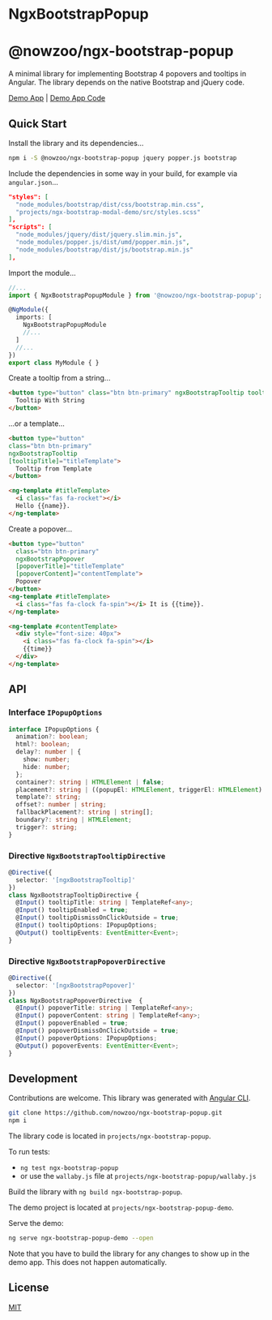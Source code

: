 # NgxBootstrapPopup

# @nowzoo/ngx-bootstrap-popup

A minimal library for implementing Bootstrap 4 popovers and tooltips in Angular. The library depends on the native Bootstrap and jQuery code.

[Demo App](https://nowzoo.github.io/ngx-bootstrap-popup/) |
[Demo App Code](https://github.com/nowzoo/ngx-bootstrap-popup/tree/master/projects/ngx-bootstrap-popup-demo)


## Quick Start

Install the library and its dependencies...

```bash
npm i -S @nowzoo/ngx-bootstrap-popup jquery popper.js bootstrap
```

Include the dependencies in some way in your build, for example via `angular.json`...

```json
"styles": [
  "node_modules/bootstrap/dist/css/bootstrap.min.css",
  "projects/ngx-bootstrap-modal-demo/src/styles.scss"
],
"scripts": [
  "node_modules/jquery/dist/jquery.slim.min.js",
  "node_modules/popper.js/dist/umd/popper.min.js",
  "node_modules/bootstrap/dist/js/bootstrap.min.js"
],
```

Import the module...
```ts
//...
import { NgxBootstrapPopupModule } from '@nowzoo/ngx-bootstrap-popup';

@NgModule({
  imports: [
    NgxBootstrapPopupModule
    //...
  ]
  //...
})
export class MyModule { }
```

Create a tooltip from a string...

```html
<button type="button" class="btn btn-primary" ngxBootstrapTooltip tooltipTitle="Hello World">
  Tooltip With String
</button>
```

...or a template...

```html
<button type="button"
class="btn btn-primary"
ngxBootstrapTooltip
[tooltipTitle]="titleTemplate">
  Tooltip from Template
</button>

<ng-template #titleTemplate>
  <i class="fas fa-rocket"></i>
  Hello {{name}}.
</ng-template>
```

Create a popover...

```html
<button type="button"
  class="btn btn-primary"
  ngxBootstrapPopover
  [popoverTitle]="titleTemplate"
  [popoverContent]="contentTemplate">
  Popover
</button>
<ng-template #titleTemplate>
  <i class="fas fa-clock fa-spin"></i> It is {{time}}.
</ng-template>

<ng-template #contentTemplate>
  <div style="font-size: 40px">
    <i class="fas fa-clock fa-spin"></i>
    {{time}}
  </div>
</ng-template>

```

## API

### Interface `IPopupOptions`

```ts
interface IPopupOptions {
  animation?: boolean;
  html?: boolean;
  delay?: number | {
    show: number;
    hide: number;
  };
  container?: string | HTMLElement | false;
  placement?: string | ((popupEl: HTMLElement, triggerEl: HTMLElement) => string);
  template?: string;
  offset?: number | string;
  fallbackPlacement?: string | string[];
  boundary?: string | HTMLElement;
  trigger?: string;
}

```

### Directive `NgxBootstrapTooltipDirective`

```ts
@Directive({
  selector: '[ngxBootstrapTooltip]'
})
class NgxBootstrapTooltipDirective {
  @Input() tooltipTitle: string | TemplateRef<any>;
  @Input() tooltipEnabled = true;
  @Input() tooltipDismissOnClickOutside = true;
  @Input() tooltipOptions: IPopupOptions;
  @Output() tooltipEvents: EventEmitter<Event>;
}
```

### Directive `NgxBootstrapPopoverDirective`

```ts
@Directive({
  selector: '[ngxBootstrapPopover]'
})
class NgxBootstrapPopoverDirective  {
  @Input() popoverTitle: string | TemplateRef<any>;
  @Input() popoverContent: string | TemplateRef<any>;
  @Input() popoverEnabled = true;
  @Input() popoverDismissOnClickOutside = true;
  @Input() popoverOptions: IPopupOptions;
  @Output() popoverEvents: EventEmitter<Event>;
}
```

## Development

Contributions are welcome. This library was generated with [Angular CLI](https://github.com/angular/angular-cli).

```bash
git clone https://github.com/nowzoo/ngx-bootstrap-popup.git
npm i
```

The library code is located in `projects/ngx-bootstrap-popup`.

To run tests:
  - `ng test ngx-bootstrap-popup`
  - or use the `wallaby.js` file at `projects/ngx-bootstrap-popup/wallaby.js`

Build the library with `ng build ngx-bootstrap-popup`.

The demo project is located at `projects/ngx-bootstrap-popup-demo`.

Serve the demo:

```bash
ng serve ngx-bootstrap-popup-demo --open
```

Note that you have to build the library for any changes to show up in the demo app. This does not happen automatically.  


## License

[MIT](https://github.com/nowzoo/ngx-bootstrap-popup/blob/master/LICENSE)
